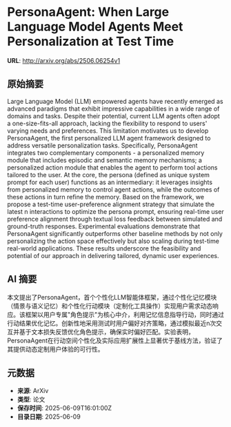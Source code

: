 # PersonaAgent: When Large Language Model Agents Meet Personalization at Test Time

**URL**: http://arxiv.org/abs/2506.06254v1

## 原始摘要

Large Language Model (LLM) empowered agents have recently emerged as advanced
paradigms that exhibit impressive capabilities in a wide range of domains and
tasks. Despite their potential, current LLM agents often adopt a
one-size-fits-all approach, lacking the flexibility to respond to users'
varying needs and preferences. This limitation motivates us to develop
PersonaAgent, the first personalized LLM agent framework designed to address
versatile personalization tasks. Specifically, PersonaAgent integrates two
complementary components - a personalized memory module that includes episodic
and semantic memory mechanisms; a personalized action module that enables the
agent to perform tool actions tailored to the user. At the core, the persona
(defined as unique system prompt for each user) functions as an intermediary:
it leverages insights from personalized memory to control agent actions, while
the outcomes of these actions in turn refine the memory. Based on the
framework, we propose a test-time user-preference alignment strategy that
simulate the latest n interactions to optimize the persona prompt, ensuring
real-time user preference alignment through textual loss feedback between
simulated and ground-truth responses. Experimental evaluations demonstrate that
PersonaAgent significantly outperforms other baseline methods by not only
personalizing the action space effectively but also scaling during test-time
real-world applications. These results underscore the feasibility and potential
of our approach in delivering tailored, dynamic user experiences.


## AI 摘要

本文提出了PersonaAgent，首个个性化LLM智能体框架，通过个性化记忆模块（情景与语义记忆）和个性化行动模块（定制化工具操作）实现用户需求动态响应。该框架以用户专属"角色提示"为核心中介，利用记忆信息指导行动，同时通过行动结果优化记忆。创新性地采用测试时用户偏好对齐策略，通过模拟最近n次交互并基于文本损失反馈优化角色提示，确保实时偏好匹配。实验表明，PersonaAgent在行动空间个性化及实际应用扩展性上显著优于基线方法，验证了其提供动态定制用户体验的可行性。

## 元数据

- **来源**: ArXiv
- **类型**: 论文
- **保存时间**: 2025-06-09T16:01:00Z
- **目录日期**: 2025-06-09
